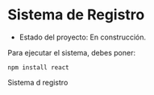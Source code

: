 <h1> Sistema de Registro</h1>

- Estado del proyecto: En construcción.

Para ejecutar el sistema, debes poner:

```npm install react```

Sistema d registro
